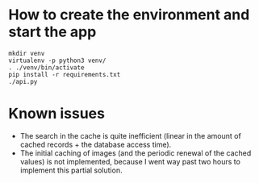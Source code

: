 # How to create the environment and start the app

```
mkdir venv
virtualenv -p python3 venv/
. ./venv/bin/activate
pip install -r requirements.txt
./api.py
```
# Known issues

- The search in the cache is quite inefficient (linear in the amount of cached records + the database access time).
- The initial caching of images (and the periodic renewal of the cached values) is not implemented, because I went way past two hours to implement this partial solution.
